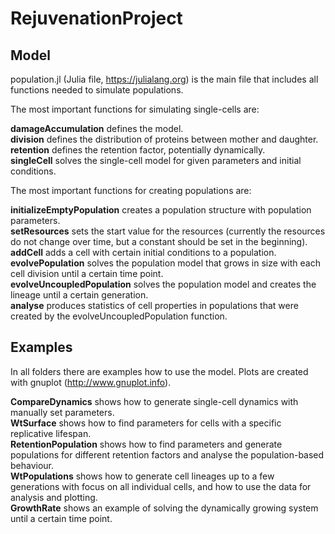 # RejuvenationProject

## Model
population.jl (Julia file, https://julialang.org) is the main file that includes all functions needed to simulate populations.

The most important functions for simulating single-cells are:

**damageAccumulation** defines the model.<br/>
**division** defines the distribution of proteins between mother and daughter.<br/>
**retention** defines the retention factor, potentially dynamically.<br/>
**singleCell** solves the single-cell model for given parameters and initial conditions.

The most important functions for creating populations are:

**initializeEmptyPopulation** creates a population structure with population parameters.<br/>
**setResources** sets the start value for the resources (currently the resources do not change over time, but a constant should be set in the beginning).<br/>
**addCell** adds a cell with certain initial conditions to a population.<br/>
**evolvePopulation** solves the population model that grows in size with each cell division until a certain time point.<br/>
**evolveUncoupledPopulation** solves the population model and creates the lineage until a certain generation.<br/>
**analyse** produces statistics of cell properties in populations that were created by the evolveUncoupledPopulation function.

## Examples
In all folders there are examples how to use the model. Plots are created with gnuplot (http://www.gnuplot.info).

**CompareDynamics** shows how to generate single-cell dynamics with manually set parameters.<br/>
**WtSurface** shows how to find parameters for cells with a specific replicative lifespan.<br/>
**RetentionPopulation** shows how to find parameters and generate populations for different retention factors and analyse the population-based behaviour. <br/>
**WtPopulations** shows how to generate cell lineages up to a few generations with focus on all individual cells, and how to use the data for analysis and plotting.<br/>
**GrowthRate** shows an example of solving the dynamically growing system until a certain time point.

